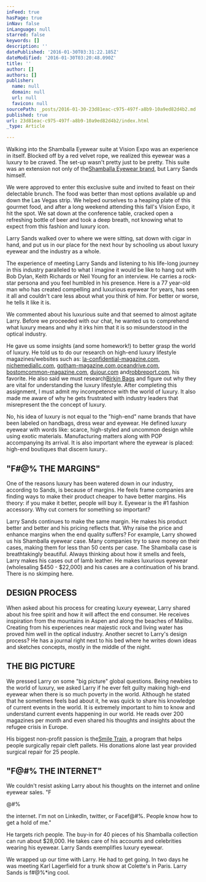 ```yaml
---
inFeed: true
hasPage: true
inNav: false
inLanguage: null
starred: false
keywords: []
description: ''
datePublished: '2016-01-30T03:31:22.185Z'
dateModified: '2016-01-30T03:20:48.090Z'
title: ''
author: []
authors: []
publisher:
  name: null
  domain: null
  url: null
  favicon: null
sourcePath: _posts/2016-01-30-23d81eac-c975-497f-a8b9-10a9ed82d4b2.md
published: true
url: 23d81eac-c975-497f-a8b9-10a9ed82d4b2/index.html
_type: Article

---
```

Walking into the Shamballa Eyewear suite at Vision Expo was an experience in itself. Blocked off by a red velvet rope, we realized this eyewear was a luxury to be craved. The set-up wasn't pretty just to be pretty. This suite was an extension not only of the[Shamballa Eyewear brand][0], but Larry Sands himself.

We were approved to enter this exclusive suite and invited to feast on their delectable brunch. The food was better than most options available up and down the Las Vegas strip.  We helped ourselves to a heaping plate of this gourmet food, and after a long weekend attending this fall's Vision Expo, it hit the spot.  We sat down at the conference table, cracked open a refreshing bottle of beer and took a deep breath, not knowing what to expect from this fashion and luxury icon.

Larry Sands walked over to where we were sitting, sat down with cigar in hand, and put us in our place for the next hour by schooling us about luxury eyewear and the industry as a whole.

The experience of meeting Larry Sands and listening to his life-long journey in this industry paralleled to what I imagine it would be like to hang out with Bob Dylan, Keith Richards or Neil Young for an interview.  He carries a rock-star persona and you feel humbled in his presence. Here is a 77 year-old man who has created compelling and luxurious eyewear for years, has seen it all and couldn't care less about what you think of him.  For better or worse, he tells it like it is.

We commented about his luxurious suite and that seemed to almost agitate Larry. Before we proceeded with our chat, he wanted us to comprehend what luxury means and why it irks him that it is so misunderstood in the optical industry.  

He gave us some insights (and some homework!) to better grasp the world of luxury.  He told us to do our research on high-end luxury lifestyle magazines/websites such as: [la-confidential-magazine.com][1], [nichemediallc.com][2], [gotham-magazine.com][3],[oceandrive.com][4], [bostomcommon-magazine.com][5], [dujour.com][6] and[robbreport.com][7], his favorite.  He also said we must research[Birkin Bags][8] and figure out why they are vital for understanding the luxury lifestyle.  After completing this assignment, I must admit my incompetence with the world of luxury. It also made me aware of why he gets frustrated with industry leaders that misrepresent the the concept of luxury.

No, his idea of luxury is not equal to the "high-end" name brands that have been labeled on handbags, dress wear and eyewear. He defined luxury eyewear with words like: scarce, high-styled and uncommon design while using exotic materials. Manufacturing matters along with POP accompanying its arrival. It is also important where the eyewear is placed: high-end boutiques that discern luxury..

## "F\#@% THE MARGINS"

One of the reasons luxury has been watered down in our industry, according to Sands, is because of margins. He feels frame companies are finding ways to make their product cheaper to have better margins. His theory: if you make it better, people will buy it. Eyewear is the \#1 fashion accessory. Why cut corners for something so important?

Larry Sands continues to make the same margin. He makes his product better and better and his pricing reflects that. Why raise the price and enhance margins when the end quality suffers? For example, Larry showed us his Shamballa eyewear case. Many companies try to save money on their cases, making them for less than 50 cents per case. The Shamballa case is breathtakingly beautiful. Always thinking about how it smells and feels, Larry makes his cases out of lamb leather. He makes luxurious eyewear (wholesaling $450 - $22,000) and his cases are a continuation of his brand. There is no skimping here.

## DESIGN PROCESS

When asked about his process for creating luxury eyewear, Larry shared about his free spirit and how it will affect the end consumer. He receives inspiration from the mountains in Aspen and along the beaches of Malibu. Creating from his experiences near majestic rock and living water has proved him well in the optical industry. Another secret to Larry's design process? He has a journal right next to his bed where he writes down ideas and sketches concepts, mostly in the middle of the night.

## THE BIG PICTURE

We pressed Larry on some "big picture" global questions. Being newbies to the world of luxury, we asked Larry if he ever felt guilty making high-end eyewear when there is so much poverty in the world. Although he stated that he sometimes feels bad about it, he was quick to share his knowledge of current events in the world. It is extremely important to him to know and understand current events happening in our world. He reads over 200 magazines per month and even shared his thoughts and insights about the refugee crisis in Europe.

His biggest non-profit passion is the[Smile Train][9], a program that helps people surgically repair cleft pallets. His donations alone last year provided surgical repair for 25 people.    

## "F@\#% THE INTERNET"

We couldn't resist asking Larry about his thoughts on the internet and online eyewear sales. "F

@\#%

the internet. I'm not on LinkedIn, twitter, or Facef@\#%. People know how to get a hold of me."

He targets rich people. The buy-in for 40 pieces of his Shamballa collection can run about $28,000\. He takes care of his accounts and celebrities wearing his eyewear. Larry Sands exemplifies luxury eyewear.

We wrapped up our time with Larry. He had to get going. In two days he was meeting Karl Lagerfield for a trunk show at Colette's in Paris. Larry Sands is f\#@%\*ing cool.

[0]: http://shamballa-eyewear.com/
[1]: http://la-confidential-magazine.com/
[2]: http://nichemediallc.com/
[3]: http://gotham-magazine.com/
[4]: http://oceandrive.com/
[5]: http://bostoncommon-magazine.com/
[6]: http://dujour.com/
[7]: http://robbreport.com/
[8]: https://en.wikipedia.org/wiki/Birkin_bag
[9]: http://www.smiletrain.org/